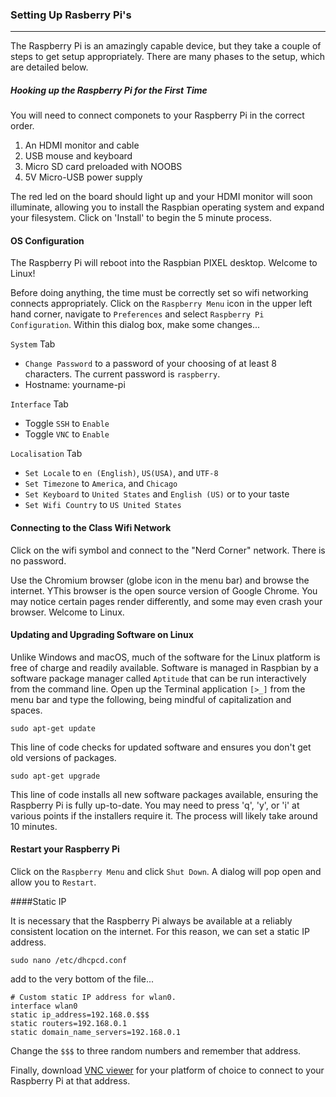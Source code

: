 ### Setting Up Rasberry Pi's

----------

The Raspberry Pi is an amazingly capable device, but they take a couple of steps to get setup appropriately. There are many phases to the setup, which are detailed below.


##### Hooking up the Raspberry Pi for the First Time
You will need to connect componets to your Raspberry Pi in the correct order. 

1. An HDMI monitor and cable
2. USB mouse and keyboard
3. Micro SD card preloaded with NOOBS
4. 5V Micro-USB power supply

The red led on the board should light up and your HDMI monitor will soon illuminate, allowing you to install the Raspbian operating system and expand your filesystem. Click on 'Install' to begin the 5 minute process.

#### OS Configuration

The Raspberry Pi will reboot into the Raspbian PIXEL desktop. Welcome to Linux!

Before doing anything, the time must be correctly set so wifi networking connects appropriately. Click on the `Raspberry Menu` icon in the upper left hand corner, navigate to `Preferences` and select `Raspberry Pi Configuration`. Within this dialog box, make some changes...

`System` Tab
- `Change Password` to a password of your choosing of at least 8 characters. The current password is `raspberry`.
- Hostname: yourname-pi

`Interface` Tab
- Toggle `SSH` to `Enable`
- Toggle `VNC` to `Enable`

`Localisation` Tab
- `Set Locale` to `en (English)`, `US(USA)`, and `UTF-8`
- `Set Timezone` to `America`, and `Chicago`
- `Set Keyboard` to `United States` and `English (US)` or to your taste
- `Set Wifi Country` to `US United States`

#### Connecting to the Class Wifi Network

Click on the wifi symbol and connect to the "Nerd Corner" network. There is no password.

Use the Chromium browser (globe icon in the menu bar) and browse the internet. YThis browser is the open source version of Google Chrome. You may notice certain pages render differently, and some may even crash your browser. Welcome to Linux.  

#### Updating and Upgrading Software on Linux

Unlike Windows and macOS, much of the software for the Linux platform is free of charge and readily available. Software is managed in Raspbian by a software package manager called `Aptitude` that can be run interactively from the command line. Open up the Terminal application `[>_]` from the menu bar and type the following, being mindful of capitalization and spaces.

```
sudo apt-get update
```
This line of code checks for updated software and ensures you don't get old versions of packages.

```
sudo apt-get upgrade
```
This line of code installs all new software packages available, ensuring the Raspberry Pi is fully up-to-date. You may need to press 'q', 'y', or 'i' at various points if the installers require it. The process will likely take around 10 minutes.

#### Restart your Raspberry Pi

Click on the `Raspberry Menu` and click `Shut Down`. A dialog will pop open and allow you to `Restart`.

####Static IP

It is necessary that the Raspberry Pi always be available at a reliably consistent location on the internet. For this reason, we can set a static IP address.

```
sudo nano /etc/dhcpcd.conf
```

add to the very bottom of the file...

```
# Custom static IP address for wlan0.
interface wlan0
static ip_address=192.168.0.$$$
static routers=192.168.0.1
static domain_name_servers=192.168.0.1
```

Change the `$$$` to three random numbers and remember that address.

Finally, download [VNC viewer](https://www.realvnc.com/en/connect/download/viewer/) for your platform of choice to connect to your Raspberry Pi at that address.
